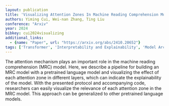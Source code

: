 ```yaml
---
layout: publication
title: 'Visualizing Attention Zones In Machine Reading Comprehension Models'
authors: Yiming Cui, Wei-nan Zhang, Ting Liu
conference: "Arxiv"
year: 2024
bibkey: cui2024visualizing
additional_links:
  - {name: "Paper", url: "https://arxiv.org/abs/2410.20652"}
tags: ['Transformer', 'Interpretability and Explainability', 'Model Architecture', 'Interpretability', 'Attention Mechanism']
---
```

The attention mechanism plays an important role in the machine reading
comprehension (MRC) model. Here, we describe a pipeline for building an MRC
model with a pretrained language model and visualizing the effect of each
attention zone in different layers, which can indicate the explainability of
the model. With the presented protocol and accompanying code, researchers can
easily visualize the relevance of each attention zone in the MRC model. This
approach can be generalized to other pretrained language models.
